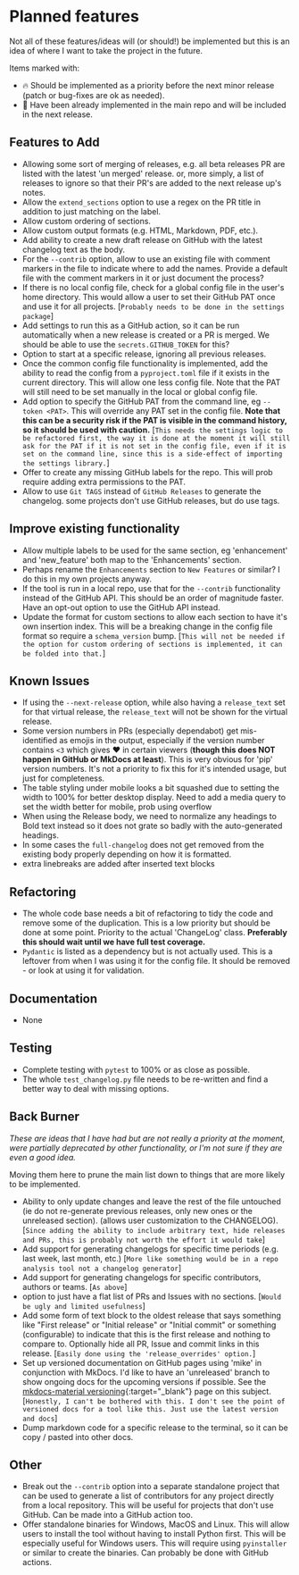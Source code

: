 # Planned features

Not all of these features/ideas will (or should!) be implemented but this is an
idea of where I want to take the project in the future.

Items marked with:

- :fire: Should be implemented as a priority before the next minor release
(patch or bug-fixes are ok as needed).
- :rocket: Have been already implemented in the main repo and will be included
in the next release.

## Features to Add

- Allowing some sort of merging of releases, e.g. all beta releases PR are listed
  with the latest 'un merged' release. or, more simply, a list of releases to
  ignore so that their PR's are added to the next release up's notes.
- Allow the `extend_sections` option to use a regex on the PR title in addition
  to just matching on the label.
- Allow custom ordering of sections.
- Allow custom output formats (e.g. HTML, Markdown, PDF, etc.).
- Add ability to create a new draft release on GitHub with the latest
  changelog text as the body.
- For the `--contrib` option, allow to use an existing file with comment markers
  in the file to indicate where to add the names. Provide a default file with
  the comment markers in it or just document the process?
- If there is no local config file, check for a global config file in the
  user's home directory. This would allow a user to set their GitHub PAT once
  and use it for all projects. \[`Probably needs to be done in the settings
  package`\]
- Add settings to run this as a GitHub action, so it can be run automatically
  when a new release is created or a PR is merged. We should be able to use the
  `secrets.GITHUB_TOKEN` for this?
- Option to start at a specific release, ignoring all previous releases.
- Once the common config file functionality is implemented, add the ability to
  read the config from a `pyproject.toml` file if it exists in the current
  directory. This will allow one less config file. Note that the PAT will still
  need to be set manually in the local or global config file.
- Add option to specify the GitHub PAT from the command line, eg `--token
  <PAT>`. This will override any PAT set in the config file. **Note that this
  can be a security risk if the PAT is visible in the command history, so it
  should be used with caution.** \[`This needs the settings logic to be
  refactored first, the way it is done at the moment it will still ask for the
  PAT if it is not set in the config file, even if it is set on the command
  line, since this is a side-effect of importing the settings library.`\]
- Offer to create any missing GitHub labels for the repo. This will prob require
  adding extra permissions to the PAT.
- Allow to use `Git TAGS` instead of `GitHub Releases` to generate the
  changelog. some projects don't use GitHub releases, but do use tags.

## Improve existing functionality

- Allow multiple labels to be used for the same section, eg 'enhancement'
  and 'new_feature' both map to the 'Enhancements' section.
- Perhaps rename the `Enhancements` section to `New Features` or similar? I do
  this in my own projects anyway.
- If the tool is run in a local repo, use that for the `--contrib` functionality
  instead of the GitHub API. This should be an order of magnitude faster. Have
  an opt-out option to use the GitHub API instead.
- Update the format for custom sections to allow each section to have it's own
  insertion index. This will be a breaking change in the config file format so
  require a `schema_version` bump. \[`This will not be needed if the option for
  custom ordering of sections is implemented, it can be folded into that.`\]

## Known Issues

- If using the `--next-release` option, while also having a `release_text` set for
  that virtual release, the `release_text` will not be shown for the virtual
  release.
- Some version numbers in PRs (especially dependabot) get mis-identified as
  emojis in the output, especially if the version number contains `<3` which
  gives :heart: in certain viewers (**though this does NOT happen in GitHub or
  MkDocs at least**). This is very obvious for 'pip' version numbers. It's not a
  priority to fix this for it's intended usage, but just for completeness.
- The table styling under mobile looks a bit squashed due to setting the width
  to 100% for better desktop display. Need to add a media query to set the width
  better for mobile, prob using overflow
- When using the Release body, we need to normalize any headings to Bold text
  instead so it does not grate so badly with the auto-generated headings.
- In some cases the `full-changelog` does not get removed from the existing body
  properly depending on how it is formatted.
- extra linebreaks are added after inserted text blocks

## Refactoring

- The whole code base needs a bit of refactoring to tidy the code and remove some
of the duplication. This is a low priority but should be done at some point.
Priority to the actual 'ChangeLog' class. **Preferably this should wait until we
have full test coverage.**
- `Pydantic` is listed as a dependency but is not actually used. This is a
  leftover from when I was using it for the config file. It should be removed -
  or look at using it for validation.

## Documentation

- None

## Testing

- Complete testing with `pytest` to 100% or as close as possible.
- The whole `test_changelog.py` file needs to be re-written and find a better
  way to deal with missing options.

## Back Burner

*These are ideas that I have had but are not really a priority at the moment,
were partially deprecated by other functionality, or I'm not sure if they are
even a good idea.*

Moving them here to prune the main list down to things that are more likely to
be implemented.

- Ability to only update changes and leave the rest of the file untouched (ie do
  not re-generate previous releases, only new ones or the unreleased section).
  (allows user customization to the CHANGELOG). \[`Since adding the ability to
  include arbitrary text, hide releases and PRs, this is probably not worth the
  effort it would take`\]
- Add support for generating changelogs for specific time periods (e.g. last
  week, last month, etc.) \[`More like something would be in a repo analysis
  tool not a changelog generator`\]
- Add support for generating changelogs for specific contributors, authors or
  teams. \[`As above`\]
- option to just have a flat list of PRs and Issues with no sections. \[`Would
  be ugly and limited usefulness`\]
- Add some form of text block to the oldest release that says something like
  "First release" or "Initial release" or "Initial commit" or something
  (configurable) to indicate that this is the first release and nothing to
  compare to. Optionally hide all PR, Issue and commit links in this release.
  \[`Easily done using the 'release_overrides' option.`\]
- Set up versioned documentation on GitHub pages using 'mike' in conjunction with
  MkDocs. I'd like to have an 'unreleased' branch to show ongoing docs for the
  upcoming versions if possible. See the
  [mkdocs-material versioning](https://squidfunk.github.io/mkdocs-material/setup/setting-up-versioning/){:target="_blank"}
  page on this subject. \[`Honestly, I can't be bothered with this. I don't see
  the point of versioned docs for a tool like this. Just use the latest version
  and docs`]
- Dump markdown code for a specific release to the terminal, so it can be copy /
  pasted into other docs.

## Other

- Break out the `--contrib` option into a separate standalone project that can
  be used to generate a list of contributors for any project directly from a
  local repository. This will be useful for projects that don't use GitHub. Can
  be made into a GitHub action too.
- Offer standalone binaries for Windows, MacOS and Linux. This will allow users
  to install the tool without having to install Python first. This will be
  especially useful for Windows users. This will require using `pyinstaller` or
  similar to create the binaries. Can probably be done with GitHub actions.
